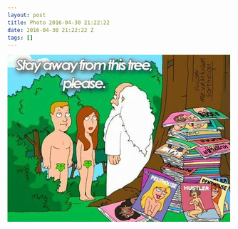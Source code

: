 ```yaml
---
layout: post
title: Photo 2016-04-30 21:22:22
date: 2016-04-30 21:22:22 Z
tags: []
---
```

![](/media/2016/04/143649240154.jpg)
